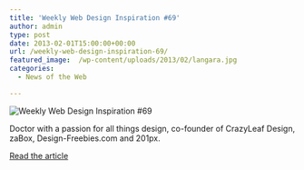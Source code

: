 ```yaml
---
title: 'Weekly Web Design Inspiration #69'
author: admin
type: post
date: 2013-02-01T15:00:00+00:00
url: /weekly-web-design-inspiration-69/
featured_image:  /wp-content/uploads/2013/02/langara.jpg
categories:
  - News of the Web

---
```

<img src="https://i0.wp.com/cdn.crazyleafdesign.com/blog/wp-content/uploads/2013/01/langara.jpg?w=700" alt="Weekly Web Design Inspiration #69" data-recalc-dims="1" />

Doctor with a passion for all things design, co-founder of CrazyLeaf Design, zaBox, Design-Freebies.com and 201px.

<a href="http://www.crazyleafdesign.com/blog/web-design-inspiration-69/" title="Weekly Web Design Inspiration #69" target="_blank">Read the article</a>